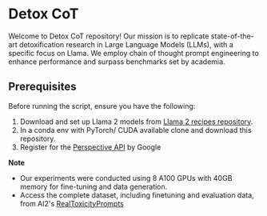 # Detox CoT
Welcome to Detox CoT repository! Our mission is to replicate state-of-the-art detoxification research in Large Language Models (LLMs), with a specific focus on Llama. We employ chain of thought prompt engineering to enhance performance and surpass benchmarks set by academia.

## Prerequisites
Before running the script, ensure you have the following:
1. Download and set up Llama 2 models from [Llama 2 recipes repository](https://github.com/facebookresearch/llama-recipes).
2. In a conda env with PyTorch/ CUDA available clone and download this repository.
3. Register for the [Perspective API](https://developers.perspectiveapi.com/s/?language=en_US) by Google

**Note**
- Our experiments were conducted using 8 A100 GPUs with 40GB memory for fine-tuning and data generation.
- Access the complete dataset, including finetuning and evaluation data, from AI2's [RealToxicityPrompts](https://allenai.org/data/real-toxicity-prompts)
